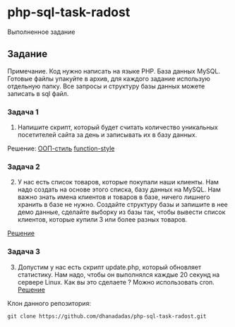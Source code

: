 # php-sql-task-radost
Выполненное задание

## Задание
Примечание. Код нужно написать на языке PHP. База данных MySQL. Готовые файлы упакуйте в архив, для каждого задание использую отдельную папку. Все запросы и структуру базы данных можете записать в sql файл. 

### Задача 1
1. Напишите скрипт, который будет считать количество уникальных посетителей сайта за день и записывать их в базу данных.

Решение:
[ООП-стиль](https://github.com/dhanadadas/php-sql-task-radost/tree/master/counter%20-%20task%201/oop-style)
[function-style](https://github.com/dhanadadas/php-sql-task-radost/tree/master/counter%20-%20task%201/function-style)


### Задача 2
2. У нас есть список товаров, которые покупали наши клиенты. Нам надо создать на основе этого списка, базу данных на MySQL. Нам важно знать имена клиентов и товаров в базе, ничего лишнего хранить в базе не нужно. Создайте структуру базы и запишите в нее демо данные, сделайте выборку из базы так, чтобы вывести список клиентов, которые купили 3 или более разных товаров.  

[Решение](https://github.com/dhanadadas/php-sql-task-radost/tree/master/db%20-%20task%202)

### Задача 3
3. Допустим у нас есть скрипт update.php, который обновляет статистику. Нам надо, чтобы он выполнялся каждые 20 секунд на сервере Linux. Как вы это сделаете ? Можно использовать cron.
[Решение](https://github.com/dhanadadas/php-sql-task-radost/tree/master/update.php%20-%20task%203)


Клон данного репозитория:
```git
git clone https://github.com/dhanadadas/php-sql-task-radost.git
```
